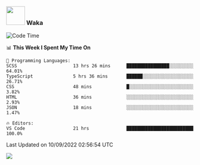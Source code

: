 ### <img src="https://media.giphy.com/media/VgCDAzcKvsR6OM0uWg/giphy.gif" width="50"> Waka

  <!--START_SECTION:waka-->
![Code Time](http://img.shields.io/badge/Code%20Time-844%20hrs%2040%20mins-blue)

📊 **This Week I Spent My Time On** 

```text
💬 Programming Languages: 
SCSS                     13 hrs 26 mins      ████████████████░░░░░░░░░   64.01% 
TypeScript               5 hrs 36 mins       ██████░░░░░░░░░░░░░░░░░░░   26.71% 
CSS                      48 mins             █░░░░░░░░░░░░░░░░░░░░░░░░   3.82% 
HTML                     36 mins             ░░░░░░░░░░░░░░░░░░░░░░░░░   2.93% 
JSON                     18 mins             ░░░░░░░░░░░░░░░░░░░░░░░░░   1.47%

🔥 Editors: 
VS Code                  21 hrs              █████████████████████████   100.0%

```


 Last Updated on 10/09/2022 02:56:54 UTC
<!--END_SECTION:waka-->

<img src="https://github-readme-stats-gilt-tau.vercel.app/api/top-langs/?username=pinto-hub&layout=compact&theme=dracula" />
